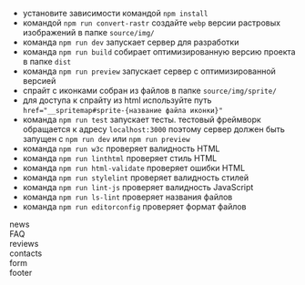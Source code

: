 - установите зависимости командой `npm install`
- командой `npm run convert-rastr` создайте `webp` версии растровых изображений в папке `source/img/`
- команда `npm run dev` запускает сервер для разработки
- команда `npm run build` собирает оптимизированную версию проекта в папке `dist`
- команда `npm run preview` запускает сервер с оптимизированной версией
- спрайт с иконками собран из файлов в папке `source/img/sprite/`
- для доступа к спрайту из html используйте путь `href="__spritemap#sprite-{название файла иконки}"`
- команда `npm run test` запускает тесты. тестовый фреймворк обращается к адресу `localhost:3000` поэтому сервер должен быть запущен с `npm run dev` или `npm run preview`
- команда `npm run w3c` проверяет валидность HTML
- команда `npm run linthtml` проверяет стиль HTML
- команда `npm run html-validate` проверяет ошибки HTML
- команда `npm run stylelint` проверяет валидность стилей
- команда `npm run lint-js` проверяет валидность JavaScript
- команда `npm run ls-lint` проверяет названия файлов
- команда `npm run editorconfig` проверяет формат файлов

<div data-test="news">news</div>
<div data-test="FAQ">FAQ</div>
<div data-test="reviews">reviews</div>
<div data-test="contacts">contacts</div>
<div data-test="form">form</div>
<div data-test="footer">footer</div>
